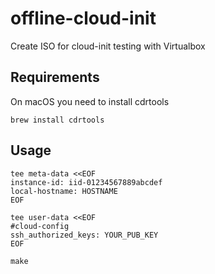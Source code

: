 # offline-cloud-init

Create ISO for cloud-init testing with Virtualbox

## Requirements

On macOS you need to install cdrtools

```
brew install cdrtools
```

## Usage

```
tee meta-data <<EOF
instance-id: iid-01234567889abcdef
local-hostname: HOSTNAME
EOF

tee user-data <<EOF
#cloud-config
ssh_authorized_keys: YOUR_PUB_KEY
EOF

make
```
